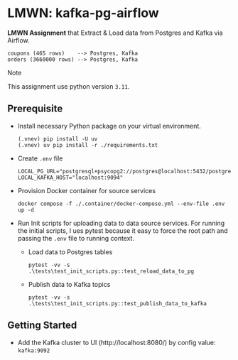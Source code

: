 # LMWN: kafka-pg-airflow

**LMWN Assignment** that Extract & Load data from Postgres and Kafka via Airflow.

```text
coupons (465 rows)    --> Postgres, Kafka
orders (3660000 rows) --> Postgres, Kafka
```

> [!NOTE]
> This assignment use python version `3.11`.

## Prerequisite

- Install necessary Python package on your virtual environment.

    ```shell
    (.vnev) pip install -U uv
    (.vnev) uv pip install -r ./requirements.txt
    ```

- Create `.env` file

    ```dotenv
    LOCAL_PG_URL="postgresql+psycopg2://postgres@localhost:5432/postgres"
    LOCAL_KAFKA_HOST="localhost:9094"
    ```

- Provision Docker container for source services

    ```shell
    docker compose -f ./.container/docker-compose.yml --env-file .env up -d
    ```

- Run Init scripts for uploading data to data source services. For running the
  initial scripts, I ues pytest because it easy to force the root path and passing
  the `.env` file to running context.

    - Load data to Postgres tables

      ```shell
      pytest -vv -s .\tests\test_init_scripts.py::test_reload_data_to_pg
      ```
      
    - Publish data to Kafka topics

      ```shell
      pytest -vv -s .\tests\test_init_scripts.py::test_publish_data_to_kafka
      ```

## Getting Started

- Add the Kafka cluster to UI (http://localhost:8080/) by config value: `kafka:9092`
